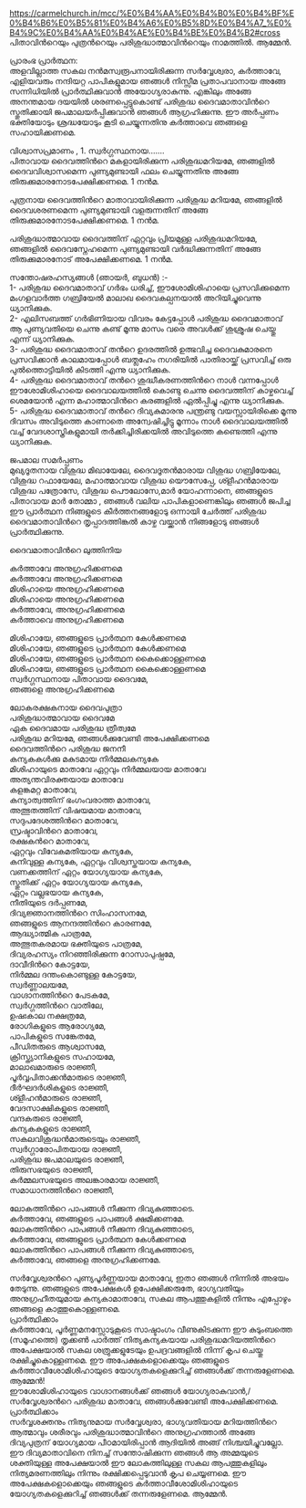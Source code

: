 
https://carmelchurch.in/mcc/%E0%B4%AA%E0%B4%B0%E0%B4%BF%E0%B4%B6%E0%B5%81%E0%B4%A6%E0%B5%8D%E0%B4%A7_%E0%B4%9C%E0%B4%AA%E0%B4%AE%E0%B4%BE%E0%B4%B2#cross     
പിതാവിന്‍റെയും പുത്രന്‍റെയും പരിശുദ്ധാത്മാവിന്‍റെയും നാമത്തില്‍. ആമ്മേന്‍. 

പ്രാരംഭ പ്രാര്‍ത്ഥന:   
അളവില്ലാത്ത സകല നന്‍മസ്വരൂപനായിരിക്കുന്ന സര്‍വ്വേശ്വരാ, കര്‍ത്താവേ, എളിയവരും നന്ദിയറ്റ പാപികളുമായ ഞങ്ങള്‍ നിസ്സീമ പ്രതാപവാനായ അങ്ങേ സന്നിധിയില്‍ പ്രാര്‍ത്ഥിക്കുവാന്‍ അയോഗ്യരാകുന്നു. എങ്കിലും അങ്ങേ അനന്തമായ ദയയില്‍ ശരണപ്പെട്ടുകൊണ്ട് പരിശുദ്ധ ദൈവമാതാവിന്‍റെ സ്തുതിക്കായി ജപമാലയര്‍പ്പിക്കുവാന്‍ ഞങ്ങള്‍ ആഗ്രഹിക്കുന്നു. ഈ അര്‍പ്പണം ഭക്തിയോടും ശ്രദ്ധയോടും കൂടി ചെയ്യുന്നതിനു കര്‍ത്താവെ ഞങ്ങളെ സഹായിക്കണമെ.   

വിശ്വാസപ്രമാണം   , 1. സ്വര്‍ഗ്ഗസ്ഥനായ.......     
പിതാവായ ദൈവത്തിന്‍റെ മകളായിരിക്കുന്ന പരിശുദ്ധമറിയമേ, ഞങ്ങളില്‍ ദൈവവിശ്വാസമെന്ന പുണ്യമുണ്ടായി ഫലം ചെയ്യുന്നതിനു അങ്ങേ തിരുക്കുമാരനോടപേക്ഷിക്കണമെ.  1 നന്‍മ.     

പുത്രനായ ദൈവത്തിന്‍റെ  മാതാവായിരിക്കുന്ന പരിശുദ്ധ മറിയമേ, ഞങ്ങളില്‍ ദൈവശരണമെന്ന പുണ്യമുണ്ടായി വളരുന്നതിന് അങ്ങേ തിരുക്കുമാരനോടപേക്ഷിക്കണമെ.   1 നന്‍മ.  

പരിശുദ്ധാത്മാവായ ദൈവത്തിന് ഏറ്റവും പ്രിയമുള്ള പരിശുദ്ധമറിയമേ, ഞങ്ങളില്‍ ദൈവസ്നേഹമെന്ന പുണ്യമുണ്ടായി വര്‍ദ്ധിക്കുന്നതിന് അങ്ങേ തിരുക്കുമാരനോട് അപേക്ഷിക്കണമെ.   1 നന്‍മ.    

സന്തോഷരഹസ്യങ്ങള്‍ (ഞായര്‍, ബുധന്‍) :-        
1- പരിശുദ്ധ ദൈവമാതാവ് ഗര്‍ഭം ധരിച്ച്, ഈശോമിശിഹായെ പ്രസവിക്കുമെന്ന മംഗളവാര്‍ത്ത ഗബ്രിയേല്‍ മാലാഖ ദൈവകല്പനയാല്‍ അറിയിച്ചുവെന്നു ധ്യാനിക്കുക.     
2- എലിസബത്ത് ഗര്‍ഭിണിയായ വിവരം കേട്ടപ്പോള്‍ പരിശുദ്ധ ദൈവമാതാവ് ആ പുണ്യവതിയെ ചെന്നു കണ്ട് മൂന്നു മാസം വരെ അവള്‍ക്ക് ശുശ്രൂഷ ചെയ്തു എന്ന്‌ ധ്യാനിക്കുക.    
3- പരിശുദ്ധ ദൈവമാതാവ് തന്‍റെ ഉദരത്തില്‍ ഉത്ഭവിച്ച ദൈവകുമാരനെ പ്രസവിക്കാന്‍ കാലമായപ്പോള്‍ ബത്ലഹേം നഗരിയില്‍ പാതിരായ്ക്ക് പ്രസവിച്ച് ഒരു പുല്‍ത്തൊട്ടിയില്‍ കിടത്തി എന്നു ധ്യാനിക്കുക.    
4- പരിശുദ്ധ ദൈവമാതാവ് തന്‍റെ ശുദ്ധീകരണത്തിന്‍റെ നാള്‍ വന്നപ്പോള്‍ ഈശോമിശിഹായെ ദൈവാലയത്തില്‍ കൊണ്ടു ചെന്നു ദൈവത്തിന് കാഴ്ചവെച്ച് ശെമയോന്‍ എന്ന മഹാത്മാവിന്‍റെ കരങ്ങളില്‍ ഏല്‍പ്പിച്ചു എന്നു ധ്യാനിക്കുക.    
5- പരിശുദ്ധ ദൈവമാതാവ് തന്‍റെ ദിവ്യകുമാരനു പന്ത്രണ്ടു വയസ്സായിരിക്കെ മൂന്നു ദിവസം അവിടുത്തെ കാണാതെ അന്വേഷിച്ചിട്ടു മൂന്നാം നാള്‍ ദൈവാലയത്തില്‍ വച്ച് വേദശാസ്ത്രികളുമായി തര്‍ക്കിച്ചിരിക്കയില്‍ അവിടുത്തെ കണ്ടെത്തി എന്നു ധ്യാനിക്കുക. 


ജപമാല സമര്‍പ്പണം    
മുഖ്യദൂതനായ വിശുദ്ധ മിഖായേലേ, ദൈവദൂതന്‍മാരായ വിശുദ്ധ ഗബ്രിയേലേ, വിശുദ്ധ റഫായേലേ, മഹാത്മാവായ വിശുദ്ധ യൌസേപ്പേ, ശ്ളീഹന്‍മാരായ വിശുദ്ധ പത്രോസേ, വിശുദ്ധ പൌലോസേ,മാർ  യോഹന്നാനെ, ഞങ്ങളുടെ  പിതാവായ  മാർ തോമ്മാ , ഞങ്ങള്‍ വലിയ പാപികളാണെങ്കിലും ഞങ്ങള്‍ ജപിച്ച ഈ പ്രാര്‍ത്ഥന നിങ്ങളുടെ കീര്‍ത്തനങ്ങളോടു ഒന്നായി ചേര്‍ത്ത് പരിശുദ്ധ ദൈവമാതാവിന്‍റെ തൃപ്പാദത്തിങ്കല്‍ കാഴ്ച വയ്ക്കാന്‍ നിങ്ങളോടു ഞങ്ങള്‍ പ്രാര്‍ത്ഥിക്കുന്നു.    

ദൈവമാതാവിന്‍റെ ലുത്തിനിയ    

കര്‍ത്താവേ അനുഗ്രഹിക്കണമെ    
കര്‍ത്താവേ അനുഗ്രഹിക്കണമെ    
മിശിഹായെ അനുഗ്രഹിക്കണമെ    
മിശിഹായെ അനുഗ്രഹിക്കണമെ    
കര്‍ത്താവേ, അനുഗ്രഹിക്കണമെ    
കര്‍ത്താവെ അനുഗ്രഹിക്കണമെ    

മിശിഹായേ, ഞങ്ങളുടെ പ്രാര്‍ത്ഥന കേള്‍ക്കണമെ    
മിശിഹായേ, ഞങ്ങളുടെ പ്രാര്‍ത്ഥന കേള്‍ക്കണമെ    
മിശിഹായേ, ഞങ്ങളുടെ പ്രാര്‍ത്ഥന കൈക്കൊള്ളണമെ    
മിശിഹായേ, ഞങ്ങളുടെ പ്രാര്‍ത്ഥന കൈക്കൊള്ളണമെ    
സ്വര്‍ഗ്ഗസ്ഥനായ പിതാവായ ദൈവമേ,    
ഞങ്ങളെ അനുഗ്രഹിക്കണമെ    

ലോകരക്ഷകനായ ദൈവപുത്രാ    
പരിശുദ്ധാത്മാവായ ദൈവമേ      
ഏക ദൈവമായ പരിശുദ്ധ ത്രീത്വമേ   
പരിശുദ്ധ മറിയമേ, ഞങ്ങള്‍ക്കുവേണ്ടി അപേക്ഷിക്കണമെ   
ദൈവത്തിന്‍റെ പരിശുദ്ധ ജനനീ    
കന്യകകള്‍ക്കു മകുടമായ നിര്‍മ്മലകന്യകേ    
മിശിഹായുടെ മാതാവേ 
ഏറ്റവും നിര്‍മ്മലയായ മാതാവേ   
അത്യന്തവിരക്തയായ മാതാവേ    
കളങ്കമറ്റ മാതാവേ,       
കന്യാത്വത്തിന് ഭംഗംവരാത്ത മാതാവേ,    
അത്ഭുതത്തിന് വിഷയമായ മാതാവേ,    
സദുപദേശത്തിന്‍റെ മാതാവേ,   
സ്രഷ്ടാവിന്‍റെ മാതാവേ,   
രക്ഷകന്‍റെ മാതാവേ,   
ഏറ്റവും വിവേകമതിയായ കന്യകേ,   
കനിവുള്ള കന്യകേ,
ഏറ്റവും വിശ്വസ്തയായ കന്യകേ,   
വണക്കത്തിന് ഏറ്റം യോഗ്യയായ കന്യകേ,    
സ്തുതിക്ക് ഏറ്റം യോഗ്യയായ കന്യകേ,    
ഏറ്റം വല്ലഭയായ കന്യകേ,    
നീതിയുടെ ദര്‍പ്പണമേ,    
ദിവ്യജ്ഞാനത്തിന്‍റെ സിംഹാസനമേ,    
ഞങ്ങളുടെ ആനന്ദത്തിന്‍റെ കാരണമേ,    
ആദ്ധ്യാത്മിക പാത്രമേ,     
അത്ഭുതകരമായ ഭക്തിയുടെ പാത്രമേ,     
ദിവ്യരഹസ്യം നിറഞ്ഞിരിക്കുന്ന റോസാപുഷ്പമേ,    
ദാവീദിന്‍റെ കോട്ടയേ,    
നിര്‍മ്മല ദന്തംകൊണ്ടുള്ള കോട്ടയേ,    
സ്വര്‍ണ്ണാലയമേ,     
വാഗ്ദാനത്തിന്‍റെ പേടകമേ,    
സ്വര്‍ഗ്ഗത്തിന്‍റെ വാതിലേ,    
ഉഷഃകാല നക്ഷത്രമേ,    
രോഗികളുടെ ആരോഗ്യമേ,    
പാപികളുടെ സങ്കേതമേ,    
പീഡിതരുടെ ആശ്വാസമേ,    
ക്രിസ്ത്യാനികളുടെ സഹായമേ,     
മാലാഖമാരുടെ രാജ്ഞീ,    
പൂര്‍വ്വപിതാക്കന്‍മാരുടെ രാജ്ഞീ,     
ദീര്‍ഘദര്‍ശികളുടെ രാജ്ഞീ,    
ശ്ളീഹന്‍മാരുടെ രാജ്ഞീ,    
വേദസാക്ഷികളുടെ രാജ്ഞീ,    
വന്ദകരുടെ രാജ്ഞീ,     
കന്യകകളുടെ രാജ്ഞീ,   
സകലവിശുദ്ധന്‍മാരുടെയും രാജ്ഞീ,    
സ്വര്‍ഗ്ഗാരോപിതയായ രാജ്ഞീ,    
പരിശുദ്ധ ജപമാലയുടെ രാജ്ഞീ,    
തിരുസഭയുടെ രാജ്ഞീ,   
കര്‍മ്മലസഭയുടെ അലങ്കാരമായ രാജ്ഞീ,    
സമാധാനത്തിന്‍റെ രാജ്ഞീ,     

ലോകത്തിന്‍റെ പാപങ്ങള്‍ നീക്കുന്ന ദിവ്യകുഞ്ഞാടെ.    
കര്‍ത്താവേ, ഞങ്ങളുടെ പാപങ്ങള്‍ ക്ഷമിക്കണമേ.    
ലോകത്തിന്‍റെ പാപങ്ങള്‍ നീക്കുന്ന ദിവ്യകുഞ്ഞാടെ,    
കര്‍ത്താവേ, ഞങ്ങളുടെ പ്രാര്‍ത്ഥന കേള്‍ക്കണമെ    
ലോകത്തിന്‍റെ പാപങ്ങള്‍ നീക്കുന്ന ദിവ്യകുഞ്ഞാടെ,    
കര്‍ത്താവേ, ഞങ്ങളെ അനുഗ്രഹിക്കണമേ.    

സര്‍വ്വേശ്വരന്‍റെ പുണ്യപൂര്‍ണ്ണയായ മാതാവേ, ഇതാ ഞങ്ങള്‍ നിന്നില്‍ അഭയം തേടുന്നു. ഞങ്ങളുടെ അപേക്ഷകള്‍ ഉപേക്ഷിക്കരുതേ, ഭാഗ്യവതിയും അനുഗ്രഹീതയുമായ കന്യകാമാതാവേ, സകല ആപത്തുകളില്‍ നിന്നും എപ്പോഴും ഞങ്ങളെ കാത്തുകൊള്ളണമെ.    
പ്രാര്‍ത്ഥിക്കാം    
കര്‍ത്താവേ, പൂര്‍ണ്ണമനസ്സോടുകൂടെ സാഷ്ടാംഗം വീണുകിടക്കുന്ന ഈ കുടുംബത്തെ (സമൂഹത്തെ) തൃക്കണ്‍ പാര്‍ത്ത് നിത്യകന്യകയായ പരിശുദ്ധമറിയത്തിന്‍റെ അപേക്ഷയാല്‍ സകല ശത്രുക്കളുടേയും ഉപദ്രവങ്ങളില്‍ നിന്ന്‌ കൃപ ചെയ്തു രക്ഷിച്ചുകൊള്ളണമെ. ഈ അപേക്ഷകളൊക്കെയും ഞങ്ങളുടെ കര്‍ത്താവീശോമിശിഹായുടെ യോഗ്യതകളെക്കുറിച്ച് ഞങ്ങള്‍ക്ക് തന്നരുളേണമെ.  ആമ്മേന്‍!     
ഈശോമിശിഹായുടെ വാഗ്ദാനങ്ങള്‍ക്ക് ഞങ്ങള്‍ യോഗ്യരാകുവാന്‍,/    
സര്‍വ്വേശ്വരന്‍റെ പരിശുദ്ധ മാതാവേ, ഞങ്ങള്‍ക്കുവേണ്ടി അപേക്ഷിക്കണമെ.    
പ്രാര്‍ത്ഥിക്കാം     
സര്‍വ്വശക്തനും നിത്യനുമായ സര്‍വ്വേശ്വരാ, ഭാഗ്യവതിയായ മറിയത്തിന്‍റെ ആത്മാവും ശരീരവും പരിശുദ്ധാത്മാവിന്‍റെ അനുഗ്രഹത്താല്‍ അങ്ങേ ദിവ്യപുത്രന് യോഗ്യമായ പീഠമായിരിപ്പാന്‍ ആദിയില്‍ അങ്ങ് നിശ്ചയിച്ചുവല്ലോ. ഈ ദിവ്യമാതാവിനെ നിനച്ച് സന്തോഷിക്കുന്ന ഞങ്ങള്‍ ആ അമ്മയുടെ ശക്തിയുള്ള അപേക്ഷയാല്‍ ഈ ലോകത്തിലുള്ള സകല ആപത്തുകളിലും നിത്യമരണത്തിലും നിന്നും രക്ഷിക്കപ്പെടുവാന്‍ കൃപ ചെയ്യണമെ. ഈ അപേക്ഷകളൊക്കെയും ഞങ്ങളുടെ കര്‍ത്താവീശോമിശിഹായുടെ യോഗ്യതകളെക്കുറിച്ച് ഞങ്ങള്‍ക്ക് തന്നരുളേണമെ.  ആമ്മേന്‍.    

  




